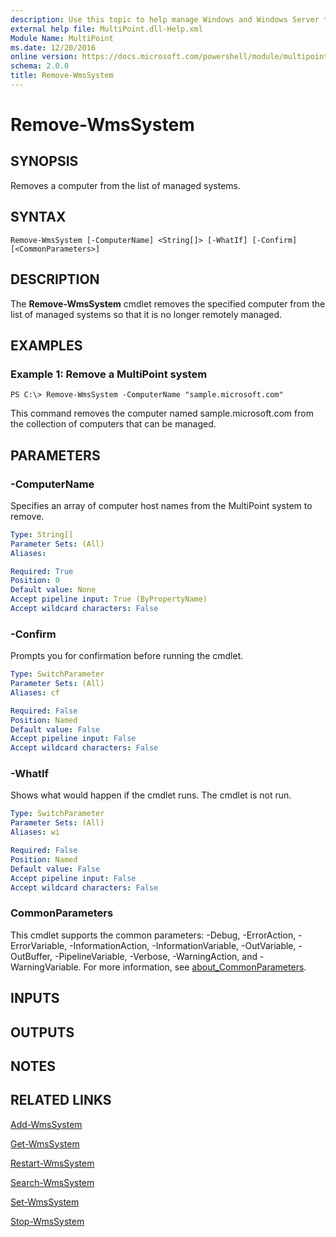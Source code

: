 ```yaml
---
description: Use this topic to help manage Windows and Windows Server technologies with Windows PowerShell.
external help file: MultiPoint.dll-Help.xml
Module Name: MultiPoint
ms.date: 12/20/2016
online version: https://docs.microsoft.com/powershell/module/multipoint/remove-wmssystem?view=windowsserver2016-ps&wt.mc_id=ps-gethelp
schema: 2.0.0
title: Remove-WmsSystem
---
```


# Remove-WmsSystem

## SYNOPSIS
Removes a computer from the list of managed systems.

## SYNTAX

```
Remove-WmsSystem [-ComputerName] <String[]> [-WhatIf] [-Confirm] [<CommonParameters>]
```

## DESCRIPTION
The **Remove-WmsSystem** cmdlet removes the specified computer from the list of managed systems so that it is no longer remotely managed.

## EXAMPLES

### Example 1: Remove a MultiPoint system
```
PS C:\> Remove-WmsSystem -ComputerName "sample.microsoft.com"
```

This command removes the computer named sample.microsoft.com from the collection of computers that can be managed.

## PARAMETERS

### -ComputerName
Specifies an array of computer host names from the MultiPoint system to remove.

```yaml
Type: String[]
Parameter Sets: (All)
Aliases: 

Required: True
Position: 0
Default value: None
Accept pipeline input: True (ByPropertyName)
Accept wildcard characters: False
```

### -Confirm
Prompts you for confirmation before running the cmdlet.

```yaml
Type: SwitchParameter
Parameter Sets: (All)
Aliases: cf

Required: False
Position: Named
Default value: False
Accept pipeline input: False
Accept wildcard characters: False
```

### -WhatIf
Shows what would happen if the cmdlet runs.
The cmdlet is not run.

```yaml
Type: SwitchParameter
Parameter Sets: (All)
Aliases: wi

Required: False
Position: Named
Default value: False
Accept pipeline input: False
Accept wildcard characters: False
```

### CommonParameters
This cmdlet supports the common parameters: -Debug, -ErrorAction, -ErrorVariable, -InformationAction, -InformationVariable, -OutVariable, -OutBuffer, -PipelineVariable, -Verbose, -WarningAction, and -WarningVariable. For more information, see [about_CommonParameters](https://go.microsoft.com/fwlink/?LinkID=113216).

## INPUTS

## OUTPUTS

## NOTES

## RELATED LINKS

[Add-WmsSystem](./Add-WmsSystem.md)

[Get-WmsSystem](./Get-WmsSystem.md)

[Restart-WmsSystem](./Restart-WmsSystem.md)

[Search-WmsSystem](./Search-WmsSystem.md)

[Set-WmsSystem](./Set-WmsSystem.md)

[Stop-WmsSystem](./Stop-WmsSystem.md)

